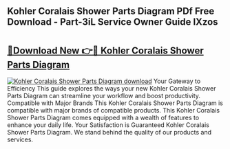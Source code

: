 ## Kohler Coralais Shower Parts Diagram PDf Free Download - Part-3iL Service Owner Guide IXzos

# <h2><a href="http://dfuajr4.blite.top/?on=Kohler+Coralais+Shower+Parts+Diagram">🔗Download New 👉🔴 Kohler Coralais Shower Parts Diagram</a></h2>

[![Kohler Coralais Shower Parts Diagram download](https://i.imgur.com/lujVjoI.png)](http://dfuajr4.blite.top/?on=Kohler+Coralais+Shower+Parts+Diagram)
Your Gateway to Efficiency This guide explores the ways your new Kohler Coralais Shower Parts Diagram can streamline your workflow and boost productivity. Compatible with Major Brands This Kohler Coralais Shower Parts Diagram is compatible with major brands of compatible products. This Kohler Coralais Shower Parts Diagram comes equipped with a wealth of features to enhance your daily life. Your Satisfaction is Guaranteed Kohler Coralais Shower Parts Diagram. We stand behind the quality of our products and services.
